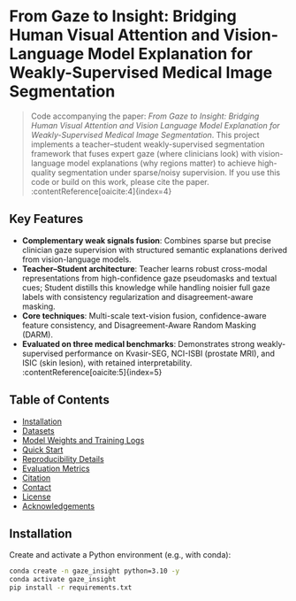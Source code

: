 # From Gaze to Insight: Bridging Human Visual Attention and Vision-Language Model Explanation for Weakly-Supervised Medical Image Segmentation

> Code accompanying the paper: *From Gaze to Insight: Bridging Human Visual Attention and Vision Language Model Explanation for Weakly-Supervised Medical Image Segmentation*. This project implements a teacher–student weakly-supervised segmentation framework that fuses expert gaze (where clinicians look) with vision-language model explanations (why regions matter) to achieve high-quality segmentation under sparse/noisy supervision. If you use this code or build on this work, please cite the paper. :contentReference[oaicite:4]{index=4}

## Key Features

- **Complementary weak signals fusion**: Combines sparse but precise clinician gaze supervision with structured semantic explanations derived from vision-language models.  
- **Teacher–Student architecture**: Teacher learns robust cross-modal representations from high-confidence gaze pseudomasks and textual cues; Student distills this knowledge while handling noisier full gaze labels with consistency regularization and disagreement-aware masking.  
- **Core techniques**: Multi-scale text-vision fusion, confidence-aware feature consistency, and Disagreement-Aware Random Masking (DARM).  
- **Evaluated on three medical benchmarks**: Demonstrates strong weakly-supervised performance on Kvasir-SEG, NCI-ISBI (prostate MRI), and ISIC (skin lesion), with retained interpretability. :contentReference[oaicite:5]{index=5}

## Table of Contents

- [Installation](#installation)  
- [Datasets](#datasets)  
- [Model Weights and Training Logs](#model-weights-and-training-logs)  
- [Quick Start](#quick-start)  
- [Reproducibility Details](#reproducibility-details)  
- [Evaluation Metrics](#evaluation-metrics)  
- [Citation](#citation)  
- [Contact](#contact)  
- [License](#license)  
- [Acknowledgements](#acknowledgements)

## Installation

Create and activate a Python environment (e.g., with conda):

```bash
conda create -n gaze_insight python=3.10 -y
conda activate gaze_insight
pip install -r requirements.txt
